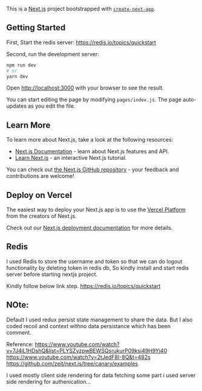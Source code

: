 This is a [Next.js](https://nextjs.org/) project bootstrapped with [`create-next-app`](https://github.com/vercel/next.js/tree/canary/packages/create-next-app).

## Getting Started

First, Start the redis server:
https://redis.io/topics/quickstart

Second, run the development server:

```bash
npm run dev
# or
yarn dev
```

Open [http://localhost:3000](http://localhost:3000) with your browser to see the result.

You can start editing the page by modifying `pages/index.js`. The page auto-updates as you edit the file.

## Learn More

To learn more about Next.js, take a look at the following resources:

- [Next.js Documentation](https://nextjs.org/docs) - learn about Next.js features and API.
- [Learn Next.js](https://nextjs.org/learn) - an interactive Next.js tutorial.

You can check out [the Next.js GitHub repository](https://github.com/vercel/next.js/) - your feedback and contributions are welcome!

## Deploy on Vercel

The easiest way to deploy your Next.js app is to use the [Vercel Platform](https://vercel.com/import?utm_medium=default-template&filter=next.js&utm_source=create-next-app&utm_campaign=create-next-app-readme) from the creators of Next.js.

Check out our [Next.js deployment documentation](https://nextjs.org/docs/deployment) for more details.

## Redis
I used Redis to store the username and token so that we can do logout functionality by deleting token in redis db, So kindly install and start redis server before starting nextjs project.

Kindly follow below link step.
https://redis.io/topics/quickstart

## NOte:
Default I used redux persist state management to share the data. But I also coded recoil and context withno data persistance which has been comment.

Reference:
https://www.youtube.com/watch?v=7J4iL1HDshQ&list=PLYSZyzpwBEWSQsrukurP09ksi49H9Yj40
https://www.youtube.com/watch?v=2tJedF8I-8Q&t=482s
https://github.com/zeit/next.js/tree/canary/examples

I used mostly client side rendering for data fetching some part i used server side rendering for authenication...
